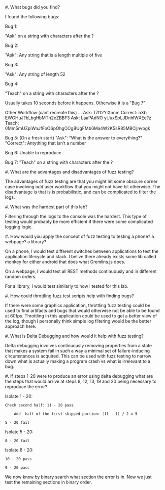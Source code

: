 #. What bugs did you find?

I found the following bugs:

Bug 1:

"Ask" on a string with characters after the ?

Bug 2:

"Ask": Any string that is a length multiple of five

Bug 3:

"Ask": Any string of length 52

Bug 4:

"Teach" on a string with characters after the ?

Usually takes 10 seconds before it happens. Otherwise it is a "Bug 7"

Other Workflow (cant recreate this)
    ...
    Ask: T7t12YiXnnm
    Correct: nXb EWGHuJ?bLbgHbMTh2eZBBF3
    Ask: LaaPAdNO yUuxSpLJDnhIWXEe?z
    Teach: 0Mm5mUZpiWnJfFoO6pOhgOOgBUgFMb6Ma4W2K5sR85MBCljnvbgk

Bug 5: (On a fresh start)
"Ask": "What is the answer to everything?"
"Correct": Antything that isn't a number

Bug 6:
Unable to reproduce

Bug 7:
"Teach" on a string with characters after the ?

#. What are the advantages and disadvantages of fuzz testing?

The advantages of fuzz testing are that you might hit some obscure corner case involving odd user workflow that you might not have
hit otherwise. The disadvantage is that is is probabilistic, and can be complicated to filter the logs.

#. What was the hardest part of this lab?

Filtering through the logs to the console was the hardest. This type of testing would probably be more efficient if
there were some complicated logging logic.

#. How would you apply the concept of fuzz testing to testing a phone? a webpage? a library?

On a phone, I would test different switches between applications to test the application lifecycle and stack.
I belive there already exists some lib called monkey for either android that does what Gremlins.js does.

On a webpage, I would test all REST methods continuously and in different random orders.

For a library, I would test similarly to how I tested for this lab.

#. How could throttling fuzz test scripts help with finding bugs?

If there were some graphics application, throttling fuzz testing could be used to find artifacts and bugs that would otherwise not be
able to be found at 60fps. Throttling in this application could be used to get a better view of the log, though I personally think
simple log filtering would be the better approach here.

#. What is Delta Debugging and how would it help with fuzz testing?

Delta debugging involves continuously removing properties from a state that makes a system fail in such a way
a minimal set of failure-inducing circumstances is acquired. This can be used with fuzz testing to narrow down what
is actually making a program crash vs what is irrelevant to a bug.

#. If steps 1-20 were to produce an error using delta debugging what are the steps that would arrive at steps 8, 12, 13, 19 and 20 being necessary to reproduce the error?

Isolate 1 - 20:

    Check second half: 11 - 20 pass
    
        Add  half of the first skipped portion: (11 - 1) / 2 = 5
        
    5 - 20 fail

Isolate 5 - 20:

    8 - 20 fail
    
Isolate 8 - 20:

    10 - 20 pass
    
    9 - 20 pass


We now know by binary search what section the error is in. Now we just test the remaining sections
in binary order.